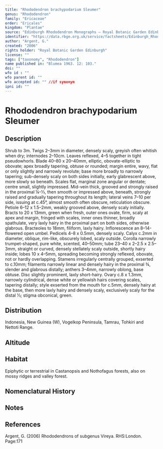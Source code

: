 ```yaml
---
title: "Rhododendron brachypodarium Sleumer"
genus: "Rhododendron"
family: "Ericaceae"
order: "Ericales"
kingdom: "Plantae"
source: "Edinburgh Rhododendron Monographs – Royal Botanic Garden Edinburgh"
identifier: "https://data.rbge.org.uk/service/factsheets/Edinburgh_Rhododendron_Monographs.xhtml"
author: "Argent, G."
created: "2006"
rights holder: "Royal Botanic Garden Edinburgh"
license: ""
tags: ["taxonomy", "Rhododendron"]
name published in: "Blumea 1963. 12: 103."
doi: ""
wfo id : ""
wfo parent id: ""
wfo accepted id: "" //if synonym                      
ipni id: ""
---
```


                       

# Rhododendron brachypodarium Sleumer

## Description
Shrub to 3m. Twigs 2–3mm in diameter, densely scaly, greyish often whitish when dry; internodes 2–10cm. Leaves reflexed, 4–5 together in tight pseudowhorls. Blade 40–80 x 20–40mm, elliptic, obovate-elliptic to obovate; apex broadly tapering, obtuse or rounded; margin entire, wavy, flat or only slightly and narrowly revolute; base more broadly to narrowly tapering; sub-densely scaly on both sides initially, early glabrescent above, more slowly so beneath. Scales flat, marginal zone angular or dentate; centre small, slightly impressed. Mid-vein thick, grooved and strongly raised in the proximal ¼–1⁄3, then smooth or impressed above, beneath, strongly raised and gradually tapering throughout its length; lateral veins 7–10 per side, issuing at c.45°, almost smooth often obscure, reticulation obscure. Petiole 6–12 x 1.5–2mm, weakly grooved above, densely scaly initially. Bracts to 20 x 13mm, green when fresh, outer ones ovate, firm, scaly at apex and margin, fringed with scales, inner ones thinner, broadly spathulate, very laxly hairy in the proximal part on both sides, otherwise glabrous. Bracteoles to 18mm, filiform, laxly hairy. Inflorescence an 8–14-flowered open umbel. Pedicels 4–8 x 0.5mm, densely scaly. Calyx c.2mm in diameter, oblique, rim-like, obscurely lobed, scaly outside. Corolla narrowly trumpet-shaped, pure white, scented, 40–50mm; tube 23–40 x 2–2.5 x 2.5–3mm, straight or curved, densely stellately scaly outside, shortly hairy inside; lobes 10 x 4–5mm, spreading becoming strongly reflexed, obovate, not or hardly overlapping. Stamens irregularly centrally grouped, exserted to c.10mm; filaments narrowly linear and densely hairy in the proximal ¾, slender and glabrous distally; anthers 3–4mm, narrowly oblong, base obtuse. Disc slightly prominent, laxly short-hairy. Ovary c.8 x 1.3mm, narrowly cylindrical, dense white or yellowish hairs covering scales, tapering distally; style exserted from the mouth for c.5mm, densely hairy at the base, then more laxly hairy and densely scaly, exclusively scaly for the distal 1⁄3; stigma obconical, green.

## Distribution
Indonesia, New Guinea (W), Vogelkop Peninsula, Tamrau, Tohkiri and Nettoti Range.

## Altitude


## Habitat
Epiphytic or terrestrial in Castanopsis and Nothofagus forests, also on mossy ridges and valley forest.

## Nomenclatural History

                       
## Notes


## References

Argent, G. (2006) Rhododendrons of subgenus Vireya. RHS:London. Page:171
